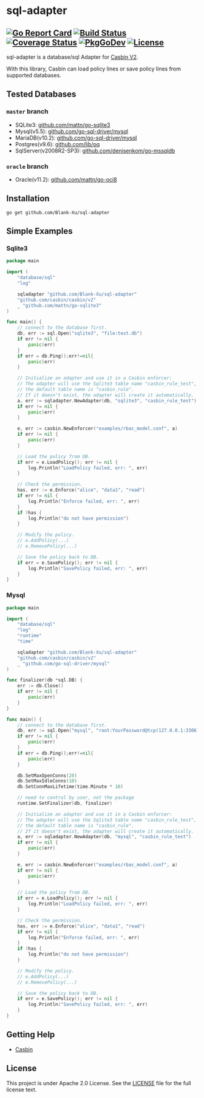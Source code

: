 # sql-adapter

[![Go Report Card](https://goreportcard.com/badge/github.com/Blank-Xu/sql-adapter)](https://goreportcard.com/report/github.com/Blank-Xu/sql-adapter)
[![Build Status](https://travis-ci.org/Blank-Xu/sql-adapter.svg?branch=master)](https://travis-ci.org/Blank-Xu/sql-adapter)
[![Coverage Status](https://coveralls.io/repos/github/Blank-Xu/sql-adapter/badge.svg?branch=master)](https://coveralls.io/github/Blank-Xu/sql-adapter?branch=master)
[![PkgGoDev](https://pkg.go.dev/badge/github.com/Blank-Xu/sql-adapter)](https://pkg.go.dev/github.com/Blank-Xu/sql-adapter)
[![License](https://img.shields.io/badge/License-Apache%202.0-blue.svg)](LICENSE)
---

sql-adapter is a database/sql Adapter for [Casbin V2](https://github.com/casbin/casbin/v2). 

With this library, Casbin can load policy lines or save policy lines from supported databases.


## Tested Databases
### `master` branch
- SQLite3: [github.com/mattn/go-sqlite3](https://github.com/mattn/go-sqlite3)
- Mysql(v5.5): [github.com/go-sql-driver/mysql](https://github.com/go-sql-driver/mysql)
- MariaDB(v10.2): [github.com/go-sql-driver/mysql](https://github.com/go-sql-driver/mysql)
- Postgres(v9.6): [github.com/lib/pq](https://github.com/lib/pq)
- SqlServer(v2008R2-SP3): [github.com/denisenkom/go-mssqldb](https://github.com/denisenkom/go-mssqldb)

### `oracle` branch
- Oracle(v11.2): [github.com/mattn/go-oci8](https://github.com/mattn/go-oci8)


## Installation

    go get github.com/Blank-Xu/sql-adapter


## Simple Examples
### Sqlite3
```go
package main

import (
	"database/sql"
	"log" 

	sqladapter "github.com/Blank-Xu/sql-adapter"
	"github.com/casbin/casbin/v2"
	_ "github.com/mattn/go-sqlite3"
)

func main() {
	// connect to the database first.
	db, err := sql.Open("sqlite3", "file:test.db")
	if err != nil {
		panic(err)
	}
	if err = db.Ping();err!=nil{
		panic(err)
	}

	// Initialize an adapter and use it in a Casbin enforcer:
	// The adapter will use the Sqlite3 table name "casbin_rule_test",
	// the default table name is "casbin_rule".
	// If it doesn't exist, the adapter will create it automatically.
	a, err := sqladapter.NewAdapter(db, "sqlite3", "casbin_rule_test")
	if err != nil {
		panic(err)
	}

	e, err := casbin.NewEnforcer("examples/rbac_model.conf", a)
	if err != nil {
		panic(err)
	}

	// Load the policy from DB.
	if err = e.LoadPolicy(); err != nil {
		log.Println("LoadPolicy failed, err: ", err)
	}

	// Check the permission.
	has, err := e.Enforce("alice", "data1", "read")
	if err != nil {
		log.Println("Enforce failed, err: ", err)
	}
	if !has {
		log.Println("do not have permission")
	}

	// Modify the policy.
	// e.AddPolicy(...)
	// e.RemovePolicy(...)

	// Save the policy back to DB.
	if err = e.SavePolicy(); err != nil {
		log.Println("SavePolicy failed, err: ", err)
	}
}
```


### Mysql

```go
package main

import (
	"database/sql"
	"log"
	"runtime"
	"time"

	sqladapter "github.com/Blank-Xu/sql-adapter"
	"github.com/casbin/casbin/v2"
	_ "github.com/go-sql-driver/mysql"
)

func finalizer(db *sql.DB) {
	err := db.Close()
	if err != nil {
		panic(err)
	}
}

func main() {
	// connect to the database first.
	db, err := sql.Open("mysql", "root:YourPassword@tcp(127.0.0.1:3306)/YourDBName")
	if err != nil {
		panic(err)
	}
	if err = db.Ping();err!=nil{
		panic(err)
	}

	db.SetMaxOpenConns(20)
	db.SetMaxIdleConns(10)
	db.SetConnMaxLifetime(time.Minute * 10)

	// need to control by user, not the package
	runtime.SetFinalizer(db, finalizer)

	// Initialize an adapter and use it in a Casbin enforcer:
	// The adapter will use the Sqlite3 table name "casbin_rule_test",
	// the default table name is "casbin_rule".
	// If it doesn't exist, the adapter will create it automatically.
	a, err := sqladapter.NewAdapter(db, "mysql", "casbin_rule_test")
	if err != nil {
		panic(err)
	}

	e, err := casbin.NewEnforcer("examples/rbac_model.conf", a)
	if err != nil {
		panic(err)
	}

	// Load the policy from DB.
	if err = e.LoadPolicy(); err != nil {
		log.Println("LoadPolicy failed, err: ", err)
	}

	// Check the permission.
	has, err := e.Enforce("alice", "data1", "read")
	if err != nil {
		log.Println("Enforce failed, err: ", err)
	}
	if !has {
		log.Println("do not have permission")
	}

	// Modify the policy.
	// e.AddPolicy(...)
	// e.RemovePolicy(...)

	// Save the policy back to DB.
	if err = e.SavePolicy(); err != nil {
		log.Println("SavePolicy failed, err: ", err)
	}
}
```


## Getting Help

- [Casbin](https://github.com/casbin/casbin)


## License

This project is under Apache 2.0 License. See the [LICENSE](LICENSE) file for the full license text.
